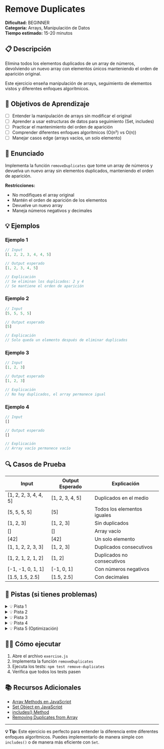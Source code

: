 # Remove Duplicates

**Dificultad:** BEGINNER  
**Categoría:** Arrays, Manipulación de Datos  
**Tiempo estimado:** 15-20 minutos

## 📋 Descripción

Elimina todos los elementos duplicados de un array de números, devolviendo un nuevo array con elementos únicos manteniendo el orden de aparición original.

Este ejercicio enseña manipulación de arrays, seguimiento de elementos vistos y diferentes enfoques algorítmicos.

## 🎯 Objetivos de Aprendizaje

- [ ] Entender la manipulación de arrays sin modificar el original
- [ ] Aprender a usar estructuras de datos para seguimiento (Set, includes)
- [ ] Practicar el mantenimiento del orden de aparición
- [ ] Comprender diferentes enfoques algorítmicos (O(n²) vs O(n))
- [ ] Manejar casos edge (arrays vacíos, un solo elemento)

## 📝 Enunciado

Implementa la función `removeDuplicates` que tome un array de números y devuelva un nuevo array sin elementos duplicados, manteniendo el orden de aparición.

**Restricciones:**
- No modifiques el array original
- Mantén el orden de aparición de los elementos
- Devuelve un nuevo array
- Maneja números negativos y decimales

## 💡 Ejemplos

### Ejemplo 1

```javascript
// Input
[1, 2, 2, 3, 4, 4, 5]

// Output esperado
[1, 2, 3, 4, 5]

// Explicación
// Se eliminan los duplicados: 2 y 4
// Se mantiene el orden de aparición
```

### Ejemplo 2

```javascript
// Input
[5, 5, 5, 5]

// Output esperado
[5]

// Explicación
// Solo queda un elemento después de eliminar duplicados
```

### Ejemplo 3

```javascript
// Input
[1, 2, 3]

// Output esperado
[1, 2, 3]

// Explicación
// No hay duplicados, el array permanece igual
```

### Ejemplo 4

```javascript
// Input
[]

// Output esperado
[]

// Explicación
// Array vacío permanece vacío
```

## 🔍 Casos de Prueba

| Input | Output Esperado | Explicación |
|-------|----------------|-------------|
| [1, 2, 2, 3, 4, 4, 5] | [1, 2, 3, 4, 5] | Duplicados en el medio |
| [5, 5, 5, 5] | [5] | Todos los elementos iguales |
| [1, 2, 3] | [1, 2, 3] | Sin duplicados |
| [] | [] | Array vacío |
| [42] | [42] | Un solo elemento |
| [1, 1, 2, 2, 3, 3] | [1, 2, 3] | Duplicados consecutivos |
| [1, 2, 1, 2, 1, 2] | [1, 2] | Duplicados no consecutivos |
| [-1, -1, 0, 1, 1] | [-1, 0, 1] | Con números negativos |
| [1.5, 1.5, 2.5] | [1.5, 2.5] | Con decimales |

## 🧠 Pistas (si tienes problemas)

<details>
<summary>💡 Pista 1</summary>

Crea un nuevo array vacío para almacenar los elementos únicos.

</details>

<details>
<summary>💡 Pista 2</summary>

Itera sobre el array original y verifica si cada elemento ya existe en el nuevo array.

</details>

<details>
<summary>💡 Pista 3</summary>

Usa el método `includes()` para verificar si un elemento ya está en el array de resultados.

</details>

<details>
<summary>💡 Pista 4</summary>

Solo agrega el elemento al nuevo array si no está presente (usando `push()`).

</details>

<details>
<summary>💡 Pista 5 (Optimización)</summary>

Para una solución más eficiente, considera usar un `Set` para el seguimiento de elementos vistos.

</details>

## 🏃‍♂️ Cómo ejecutar

1. Abre el archivo `exercise.js`
2. Implementa la función `removeDuplicates`
3. Ejecuta los tests: `npm test remove-duplicates`
4. Verifica que todos los tests pasen

## 📚 Recursos Adicionales

- [Array Methods en JavaScript](https://developer.mozilla.org/en-US/docs/Web/JavaScript/Reference/Global_Objects/Array)
- [Set Object en JavaScript](https://developer.mozilla.org/en-US/docs/Web/JavaScript/Reference/Global_Objects/Set)
- [includes() Method](https://developer.mozilla.org/en-US/docs/Web/JavaScript/Reference/Global_Objects/Array/includes)
- [Removing Duplicates from Array](https://developer.mozilla.org/en-US/docs/Web/JavaScript/Reference/Global_Objects/Array/filter)

---

**💡 Tip:** Este ejercicio es perfecto para entender la diferencia entre diferentes enfoques algorítmicos. Puedes implementarlo de manera simple con `includes()` o de manera más eficiente con `Set`.
